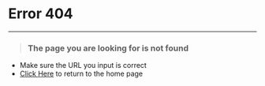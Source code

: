 # Error 404
---
> ### The page you are looking for is not found
- Make sure the URL you input is correct
- [Click Here](/en/home.md) to return to the home page